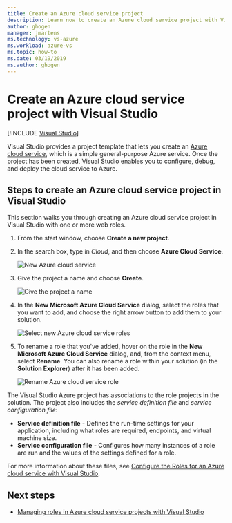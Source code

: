 ```yaml
---
title: Create an Azure cloud service project
description: Learn now to create an Azure cloud service project with Visual Studio
author: ghogen
manager: jmartens
ms.technology: vs-azure
ms.workload: azure-vs
ms.topic: how-to
ms.date: 03/19/2019
ms.author: ghogen
---
```

# Create an Azure cloud service project with Visual Studio

 [!INCLUDE [Visual Studio](~/includes/applies-to-version/vs-windows-only.md)]

Visual Studio provides a project template that lets you create an [Azure cloud service](/azure/cloud-services/cloud-services-choose-me), which is a simple general-purpose Azure service. Once the project has been created, Visual Studio enables you to configure, debug, and deploy the cloud service to Azure.

## Steps to create an Azure cloud service project in Visual Studio
This section walks you through creating an Azure cloud service project in Visual Studio with one or more web roles.

1. From the start window, choose **Create a new project**.

1. In the search box, type in *Cloud*, and then choose **Azure Cloud Service**.

   ![New Azure cloud service](./media/vs-azure-tools-azure-project-create/vs-2019/new-project-cloud-service.png)

1. Give the project a name and choose **Create**.

   ![Give the project a name](./media/vs-azure-tools-azure-project-create/vs-2019/new-project-cloud-service-2.png)
1. In the **New Microsoft Azure Cloud Service** dialog, select the roles that you want to add, and choose the right arrow button to add them to your solution.

    ![Select new Azure cloud service roles](./media/vs-azure-tools-azure-project-create/new-cloud-service.png)

1. To rename a role that you've added, hover on the role in the **New Microsoft Azure Cloud Service** dialog, and, from the context menu, select **Rename**. You can also rename a role within your solution (in the **Solution Explorer**) after it has been added.

    ![Rename Azure cloud service role](./media/vs-azure-tools-azure-project-create/new-cloud-service-rename.png)

The Visual Studio Azure project has associations to the role projects in the solution. The project also includes the *service definition file* and *service configuration file*:

- **Service definition file** - Defines the run-time settings for your application, including what roles are required, endpoints, and virtual machine size.
- **Service configuration file** - Configures how many instances of a role are run and the values of the settings defined for a role.

For more information about these files, see [Configure the Roles for an Azure cloud service with Visual Studio](vs-azure-tools-configure-roles-for-cloud-service.md).

## Next steps
- [Managing roles in Azure cloud service projects with Visual Studio](./vs-azure-tools-cloud-service-project-managing-roles.md)
